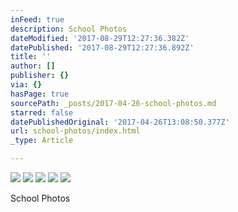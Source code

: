 ```yaml
---
inFeed: true
description: School Photos
dateModified: '2017-08-29T12:27:36.382Z'
datePublished: '2017-08-29T12:27:36.892Z'
title: ''
author: []
publisher: {}
via: {}
hasPage: true
sourcePath: _posts/2017-04-26-school-photos.md
starred: false
datePublishedOriginal: '2017-04-26T13:08:50.377Z'
url: school-photos/index.html
_type: Article

---
```

![](https://the-grid-user-content.s3-us-west-2.amazonaws.com/100d2d88-9a15-4e47-8bf0-f47cf0f1e14a.jpg)
![](https://imgflo.herokuapp.com/graph/2b2431f8e7ba7b0/57d75e80400eb5b187efd2599bf79c5b/croprotate.jpg?cropheight=3264&cropwidth=1836&degrees=-90&input=https%3A%2F%2Fthe-grid-user-content.s3-us-west-2.amazonaws.com%2Fd3803f7d-ed72-4f3d-9381-2825855d2a62.jpg&x=0&y=0)
![](https://the-grid-user-content.s3-us-west-2.amazonaws.com/11d661b7-8cf4-40e2-9e08-485789a71829.jpg)
![](https://the-grid-user-content.s3-us-west-2.amazonaws.com/8666eb01-b17e-4756-8e01-b750a3979445.jpg)
![](https://the-grid-user-content.s3-us-west-2.amazonaws.com/225b1f95-9dfd-4afc-8203-c40c6da20468.jpg)

School Photos
